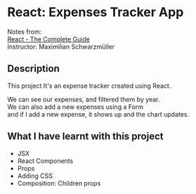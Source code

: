 # React: Expenses Tracker App

Notes from:     
[React - The Complete Guide](https://www.udemy.com/course/react-the-complete-guide-incl-redux/)  
Instructor: Maximilian Schwarzmüller 

## Description

This project It's an expense tracker created using React.

We can see our expenses, and filtered them by year.       
We can also add a new expenses using a Form        
and if I add a new expense, it shows up and the chart updates.        

## What I have learnt with this project
* JSX
* React Components
* Props
* Adding CSS
* Composition: Children props
